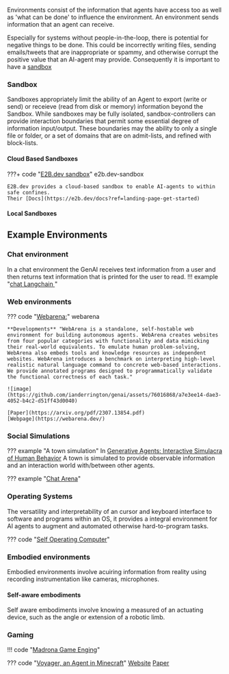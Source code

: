 Environments consist of the information that agents have access too as well as 'what can be done' to influence the environment. An environment sends information that an agent can receive.

Especially for systems without people-in-the-loop, there is potential for negative things to be done. This could be incorrectly writing files, sending emails/tweets that are inappropriate or spammy, and otherwise corrupt the positive value that an AI-agent may provide. Consequently it is important to have a [sandbox](#sandbox)

### Sandbox

Sandboxes appropriately limit the ability of an Agent to export (write or send) or receieve (read from disk or memory) information beyond the Sandbox. While sandboxes may be fully isolated, sandbox-controllers can provide interaction boundaries that permit some essential degree of information input/output. These boundaries may the ability to only a single file or folder, or a set of domains that are on admit-lists, and refined with block-lists.  

#### Cloud Based Sandboxes

???+ code "[E2B.dev sandbox](https://github.com/e2b-dev/e2b)" e2b.dev-sandbox

    E2B.dev provides a cloud-based sandbox to enable AI-agents to within safe confines. 
    Their [Docs](https://e2b.dev/docs?ref=landing-page-get-started)

#### Local Sandboxes

## Example Environments 
### Chat environment 
In a chat environment the GenAI receives text information from a user and then returns text information that is printed for the user to read.
!!! example "[chat Langchain ](https://github.com/langchain-ai/chat-langchain/tree/master)"

### Web environments

??? code "[Webarena:](https://github.com/web-arena-x/webarena)" webarena

    **Developments** "WebArena is a standalone, self-hostable web environment for building autonomous agents. WebArena creates websites from four popular categories with functionality and data mimicking their real-world equivalents. To emulate human problem-solving, WebArena also embeds tools and knowledge resources as independent websites. WebArena introduces a benchmark on interpreting high-level realistic natural language command to concrete web-based interactions. We provide annotated programs designed to programmatically validate the functional correctness of each task."

    ![image](https://github.com/ianderrington/genai/assets/76016868/a7e3ee14-dae3-4052-b4c2-d51ff43d0040)

    [Paper](https://arxiv.org/pdf/2307.13854.pdf)    
    [Webpage](https://webarena.dev/)

### Social Simulations
??? example "A town simulation"
    In [Generative Agents: Interactive Simulacra of Human Behavior](https://arxiv.org/pdf/2304.03442.pdf) A town is simulated to provide observable information and an interaction world with/between other agents.

??? example "[Chat Arena](https://github.com/Farama-Foundation/chatarena)"
    


### Operating Systems
The versatility and interpretability of an cursor and keyboard interface to software and programs within an OS, it provides a integral environment for AI agents to augment and automated otherwise hard-to-program tasks. 

??? code "[Self Operating Computer](https://github.com/OthersideAI/self-operating-computer)"


### Embodied environments

Embodied environments involve acuiring information from reality using recording instrumentation like cameras, microphones. 

#### Self-aware embodiments

Self aware embodiments involve knowing a measured of an actuating device, such as the angle or extension of a robotic limb. 

### Gaming
!!! code "[Madrona Game Enging](https://madrona-engine.github.io/)"

??? code "[Voyager, an Agent in Minecraft](https://github.com/MineDojo/Voyager)"
    [Website](https://voyager.minedojo.org/)
    [Paper](https://arxiv.org/pdf/2305.16291.pdf)


